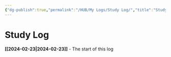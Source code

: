 ```yaml
---
{"dg-publish":true,"permalink":"/HUB/My Logs/Study Log/","title":"Study Log","updated":"2024-03-09T23:03:08.250-05:00"}
---
```



# Study Log

**[[2024-02-23\|2024-02-23]]** - The start of this log